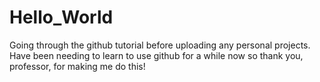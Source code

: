 # Hello_World
Going through the github tutorial before uploading any personal projects.
Have been needing to learn to use github for a while now so thank you, professor, for making me do this!
